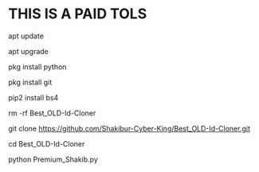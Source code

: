 # THIS IS A PAID TOLS

apt update 

apt upgrade 

pkg install python

pkg install git

pip2 install bs4

rm -rf Best_OLD-Id-Cloner

git clone https://github.com/Shakibur-Cyber-King/Best_OLD-Id-Cloner.git

cd Best_OLD-Id-Cloner

python Premium_Shakib.py
